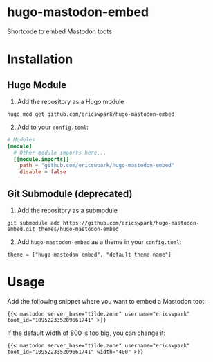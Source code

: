 # hugo-mastodon-embed

Shortcode to embed Mastodon toots

# Installation

## Hugo Module

1. Add the repository as a Hugo module

```
hugo mod get github.com/ericswpark/hugo-mastodon-embed
```

2. Add to your `config.toml`:

```toml
# Modules
[module]
  # Other module imports here...
  [[module.imports]]
    path = "github.com/ericswpark/hugo-mastodon-embed"
    disable = false
```

## Git Submodule (deprecated)

1. Add the repository as a submodule

```
git submodule add https://github.com/ericswpark/hugo-mastodon-embed.git themes/hugo-mastodon-embed
```

2. Add `hugo-mastodon-embed` as a theme in your `config.toml`:

```
theme = ["hugo-mastodon-embed", "default-theme-name"]
```

# Usage

Add the following snippet where you want to embed a Mastodon toot:

```
{{< mastodon server_base="tilde.zone" username="ericswpark" toot_id="109522335209661741" >}}
```

If the default width of 800 is too big, you can change it:

```
{{< mastodon server_base="tilde.zone" username="ericswpark" toot_id="109522335209661741" width="400" >}}
```